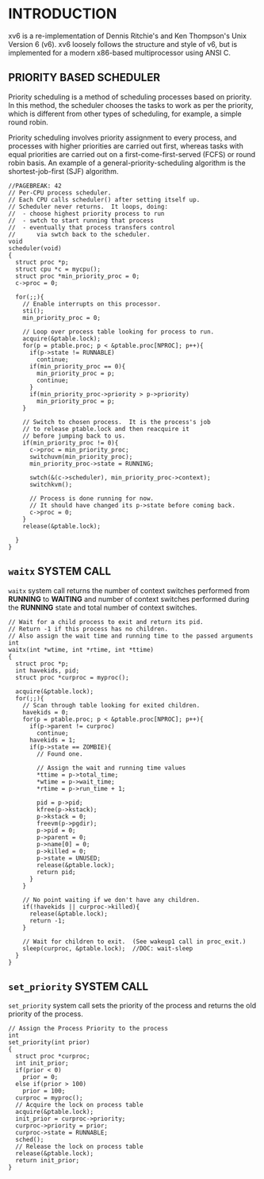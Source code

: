 # INTRODUCTION

xv6 is a re-implementation of Dennis Ritchie's and Ken Thompson's Unix
Version 6 (v6).  xv6 loosely follows the structure and style of v6,
but is implemented for a modern x86-based multiprocessor using ANSI C.

## PRIORITY BASED SCHEDULER

Priority scheduling is a method of scheduling processes based on priority.
In this method, the scheduler chooses the tasks to work as per the priority,
which is different from other types of scheduling, for example, a simple
round robin.

Priority scheduling involves priority assignment to every process, and
processes with higher priorities are carried out first, whereas tasks with
equal priorities are carried out on a first-come-first-served (FCFS) or
round robin basis. An example of a general-priority-scheduling algorithm
is the shortest-job-first (SJF) algorithm.

```
//PAGEBREAK: 42
// Per-CPU process scheduler.
// Each CPU calls scheduler() after setting itself up.
// Scheduler never returns.  It loops, doing:
//  - choose highest priority process to run
//  - swtch to start running that process
//  - eventually that process transfers control
//      via swtch back to the scheduler.
void
scheduler(void)
{
  struct proc *p;
  struct cpu *c = mycpu();
  struct proc *min_priority_proc = 0;
  c->proc = 0;

  for(;;){
    // Enable interrupts on this processor.
    sti();
    min_priority_proc = 0;

    // Loop over process table looking for process to run.
    acquire(&ptable.lock);
    for(p = ptable.proc; p < &ptable.proc[NPROC]; p++){
      if(p->state != RUNNABLE)
        continue;
      if(min_priority_proc == 0){
        min_priority_proc = p;
        continue;
      }
      if(min_priority_proc->priority > p->priority)
        min_priority_proc = p;
    }

    // Switch to chosen process.  It is the process's job
    // to release ptable.lock and then reacquire it
    // before jumping back to us.
    if(min_priority_proc != 0){
      c->proc = min_priority_proc;
      switchuvm(min_priority_proc);
      min_priority_proc->state = RUNNING;

      swtch(&(c->scheduler), min_priority_proc->context);
      switchkvm();

      // Process is done running for now.
      // It should have changed its p->state before coming back.
      c->proc = 0;
    }
    release(&ptable.lock);

  }
}
```

## ```waitx``` SYSTEM CALL

```waitx``` system call returns the number of context switches performed from
 **RUNNING** to **WAITING** and number of context switches performed during the
 **RUNNING** state and total number of context switches.

```
// Wait for a child process to exit and return its pid.
// Return -1 if this process has no children.
// Also assign the wait time and running time to the passed arguments
int
waitx(int *wtime, int *rtime, int *ttime)
{
  struct proc *p;
  int havekids, pid;
  struct proc *curproc = myproc();

  acquire(&ptable.lock);
  for(;;){
    // Scan through table looking for exited children.
    havekids = 0;
    for(p = ptable.proc; p < &ptable.proc[NPROC]; p++){
      if(p->parent != curproc)
        continue;
      havekids = 1;
      if(p->state == ZOMBIE){
        // Found one.

        // Assign the wait and running time values
        *ttime = p->total_time;
        *wtime = p->wait_time;
        *rtime = p->run_time + 1;

        pid = p->pid;
        kfree(p->kstack);
        p->kstack = 0;
        freevm(p->pgdir);
        p->pid = 0;
        p->parent = 0;
        p->name[0] = 0;
        p->killed = 0;
        p->state = UNUSED;
        release(&ptable.lock);
        return pid;
      }
    }

    // No point waiting if we don't have any children.
    if(!havekids || curproc->killed){
      release(&ptable.lock);
      return -1;
    }

    // Wait for children to exit.  (See wakeup1 call in proc_exit.)
    sleep(curproc, &ptable.lock);  //DOC: wait-sleep
  }
}
```

## ```set_priority``` SYSTEM CALL

```set_priority``` system call sets the priority of the process and
returns the old priority of the process.

```
// Assign the Process Priority to the process
int
set_priority(int prior)
{
  struct proc *curproc;
  int init_prior;
  if(prior < 0)
    prior = 0;
  else if(prior > 100)
    prior = 100;
  curproc = myproc();
  // Acquire the lock on process table
  acquire(&ptable.lock);
  init_prior = curproc->priority;
  curproc->priority = prior;
  curproc->state = RUNNABLE;
  sched();
  // Release the lock on process table
  release(&ptable.lock);
  return init_prior;
}
```
